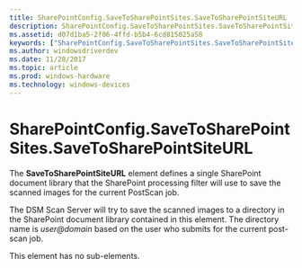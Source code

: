 ```yaml
---
title: SharePointConfig.SaveToSharePointSites.SaveToSharePointSiteURL
description: SharePointConfig.SaveToSharePointSites.SaveToSharePointSiteURL
ms.assetid: d07d1ba5-2f06-4ffd-b5b4-6cd815025a58
keywords: ["SharePointConfig.SaveToSharePointSites.SaveToSharePointSiteURL"]
ms.author: windowsdriverdev
ms.date: 11/28/2017
ms.topic: article
ms.prod: windows-hardware
ms.technology: windows-devices
---
```


# SharePointConfig.SaveToSharePointSites.SaveToSharePointSiteURL


The **SaveToSharePointSiteURL** element defines a single SharePoint document library that the SharePoint processing filter will use to save the scanned images for the current PostScan job.

The DSM Scan Server will try to save the scanned images to a directory in the SharePoint document library contained in this element. The directory name is *user@domain* based on the user who submits for the current post-scan job.

This element has no sub-elements.

 

 






